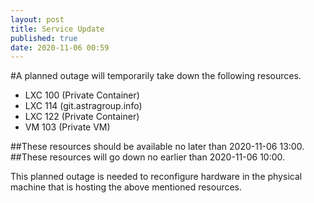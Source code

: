 ```yaml
---
layout: post
title: Service Update
published: true
date: 2020-11-06 00:59
---
```


#A planned outage will temporarily take down the following resources.
* LXC 100 (Private Container)
* LXC 114 (git.astragroup.info)
* LXC 122 (Private Container)
* VM 103 (Private VM)

##These resources should be available no later than 2020-11-06 13:00.
##These resources will go down no earlier than 2020-11-06 10:00.

This planned outage is needed to reconfigure hardware in the physical machine that is hosting the above mentioned resources.

